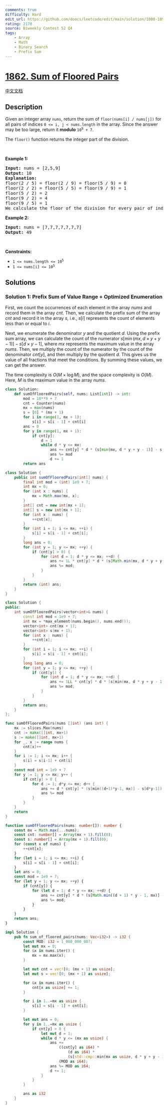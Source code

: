 ```yaml
---
comments: true
difficulty: Hard
edit_url: https://github.com/doocs/leetcode/edit/main/solution/1800-1899/1862.Sum%20of%20Floored%20Pairs/README_EN.md
rating: 2170
source: Biweekly Contest 52 Q4
tags:
    - Array
    - Math
    - Binary Search
    - Prefix Sum
---
```


<!-- problem:start -->

# [1862. Sum of Floored Pairs](https://leetcode.com/problems/sum-of-floored-pairs)

[中文文档](/solution/1800-1899/1862.Sum%20of%20Floored%20Pairs/README.md)

## Description

<!-- description:start -->

<p>Given an integer array <code>nums</code>, return the sum of <code>floor(nums[i] / nums[j])</code> for all pairs of indices <code>0 &lt;= i, j &lt; nums.length</code> in the array. Since the answer may be too large, return it <strong>modulo</strong> <code>10<sup>9</sup> + 7</code>.</p>

<p>The <code>floor()</code> function returns the integer part of the division.</p>

<p>&nbsp;</p>
<p><strong class="example">Example 1:</strong></p>

<pre>
<strong>Input:</strong> nums = [2,5,9]
<strong>Output:</strong> 10
<strong>Explanation:</strong>
floor(2 / 5) = floor(2 / 9) = floor(5 / 9) = 0
floor(2 / 2) = floor(5 / 5) = floor(9 / 9) = 1
floor(5 / 2) = 2
floor(9 / 2) = 4
floor(9 / 5) = 1
We calculate the floor of the division for every pair of indices in the array then sum them up.
</pre>

<p><strong class="example">Example 2:</strong></p>

<pre>
<strong>Input:</strong> nums = [7,7,7,7,7,7,7]
<strong>Output:</strong> 49
</pre>

<p>&nbsp;</p>
<p><strong>Constraints:</strong></p>

<ul>
	<li><code>1 &lt;= nums.length &lt;= 10<sup>5</sup></code></li>
	<li><code>1 &lt;= nums[i] &lt;= 10<sup>5</sup></code></li>
</ul>

<!-- description:end -->

## Solutions

<!-- solution:start -->

### Solution 1: Prefix Sum of Value Range + Optimized Enumeration

First, we count the occurrences of each element in the array $nums$ and record them in the array $cnt$. Then, we calculate the prefix sum of the array $cnt$ and record it in the array $s$, i.e., $s[i]$ represents the count of elements less than or equal to $i$.

Next, we enumerate the denominator $y$ and the quotient $d$. Using the prefix sum array, we can calculate the count of the numerator $s[\min(mx, d \times y + y - 1)] - s[d \times y - 1]$, where $mx$ represents the maximum value in the array $nums$. Then, we multiply the count of the numerator by the count of the denominator $cnt[y]$, and then multiply by the quotient $d$. This gives us the value of all fractions that meet the conditions. By summing these values, we can get the answer.

The time complexity is $O(M \times \log M)$, and the space complexity is $O(M)$. Here, $M$ is the maximum value in the array $nums$.

<!-- tabs:start -->

```python
class Solution:
    def sumOfFlooredPairs(self, nums: List[int]) -> int:
        mod = 10**9 + 7
        cnt = Counter(nums)
        mx = max(nums)
        s = [0] * (mx + 1)
        for i in range(1, mx + 1):
            s[i] = s[i - 1] + cnt[i]
        ans = 0
        for y in range(1, mx + 1):
            if cnt[y]:
                d = 1
                while d * y <= mx:
                    ans += cnt[y] * d * (s[min(mx, d * y + y - 1)] - s[d * y - 1])
                    ans %= mod
                    d += 1
        return ans
```

```java
class Solution {
    public int sumOfFlooredPairs(int[] nums) {
        final int mod = (int) 1e9 + 7;
        int mx = 0;
        for (int x : nums) {
            mx = Math.max(mx, x);
        }
        int[] cnt = new int[mx + 1];
        int[] s = new int[mx + 1];
        for (int x : nums) {
            ++cnt[x];
        }
        for (int i = 1; i <= mx; ++i) {
            s[i] = s[i - 1] + cnt[i];
        }
        long ans = 0;
        for (int y = 1; y <= mx; ++y) {
            if (cnt[y] > 0) {
                for (int d = 1; d * y <= mx; ++d) {
                    ans += 1L * cnt[y] * d * (s[Math.min(mx, d * y + y - 1)] - s[d * y - 1]);
                    ans %= mod;
                }
            }
        }
        return (int) ans;
    }
}
```

```cpp
class Solution {
public:
    int sumOfFlooredPairs(vector<int>& nums) {
        const int mod = 1e9 + 7;
        int mx = *max_element(nums.begin(), nums.end());
        vector<int> cnt(mx + 1);
        vector<int> s(mx + 1);
        for (int x : nums) {
            ++cnt[x];
        }
        for (int i = 1; i <= mx; ++i) {
            s[i] = s[i - 1] + cnt[i];
        }
        long long ans = 0;
        for (int y = 1; y <= mx; ++y) {
            if (cnt[y]) {
                for (int d = 1; d * y <= mx; ++d) {
                    ans += 1LL * cnt[y] * d * (s[min(mx, d * y + y - 1)] - s[d * y - 1]);
                    ans %= mod;
                }
            }
        }
        return ans;
    }
};
```

```go
func sumOfFlooredPairs(nums []int) (ans int) {
	mx := slices.Max(nums)
	cnt := make([]int, mx+1)
	s := make([]int, mx+1)
	for _, x := range nums {
		cnt[x]++
	}
	for i := 1; i <= mx; i++ {
		s[i] = s[i-1] + cnt[i]
	}
	const mod int = 1e9 + 7
	for y := 1; y <= mx; y++ {
		if cnt[y] > 0 {
			for d := 1; d*y <= mx; d++ {
				ans += d * cnt[y] * (s[min((d+1)*y-1, mx)] - s[d*y-1])
				ans %= mod
			}
		}
	}
	return
}
```

```ts
function sumOfFlooredPairs(nums: number[]): number {
    const mx = Math.max(...nums);
    const cnt: number[] = Array(mx + 1).fill(0);
    const s: number[] = Array(mx + 1).fill(0);
    for (const x of nums) {
        ++cnt[x];
    }
    for (let i = 1; i <= mx; ++i) {
        s[i] = s[i - 1] + cnt[i];
    }
    let ans = 0;
    const mod = 1e9 + 7;
    for (let y = 1; y <= mx; ++y) {
        if (cnt[y]) {
            for (let d = 1; d * y <= mx; ++d) {
                ans += cnt[y] * d * (s[Math.min((d + 1) * y - 1, mx)] - s[d * y - 1]);
                ans %= mod;
            }
        }
    }
    return ans;
}
```

```rust
impl Solution {
    pub fn sum_of_floored_pairs(nums: Vec<i32>) -> i32 {
        const MOD: i32 = 1_000_000_007;
        let mut mx = 0;
        for &x in nums.iter() {
            mx = mx.max(x);
        }

        let mut cnt = vec![0; (mx + 1) as usize];
        let mut s = vec![0; (mx + 1) as usize];

        for &x in nums.iter() {
            cnt[x as usize] += 1;
        }

        for i in 1..=mx as usize {
            s[i] = s[i - 1] + cnt[i];
        }

        let mut ans = 0;
        for y in 1..=mx as usize {
            if cnt[y] > 0 {
                let mut d = 1;
                while d * y <= (mx as usize) {
                    ans +=
                        ((cnt[y] as i64) *
                            (d as i64) *
                            (s[std::cmp::min(mx as usize, d * y + y - 1)] - s[d * y - 1])) %
                        (MOD as i64);
                    ans %= MOD as i64;
                    d += 1;
                }
            }
        }

        ans as i32
    }
}
```

<!-- tabs:end -->

<!-- solution:end -->

<!-- problem:end -->
